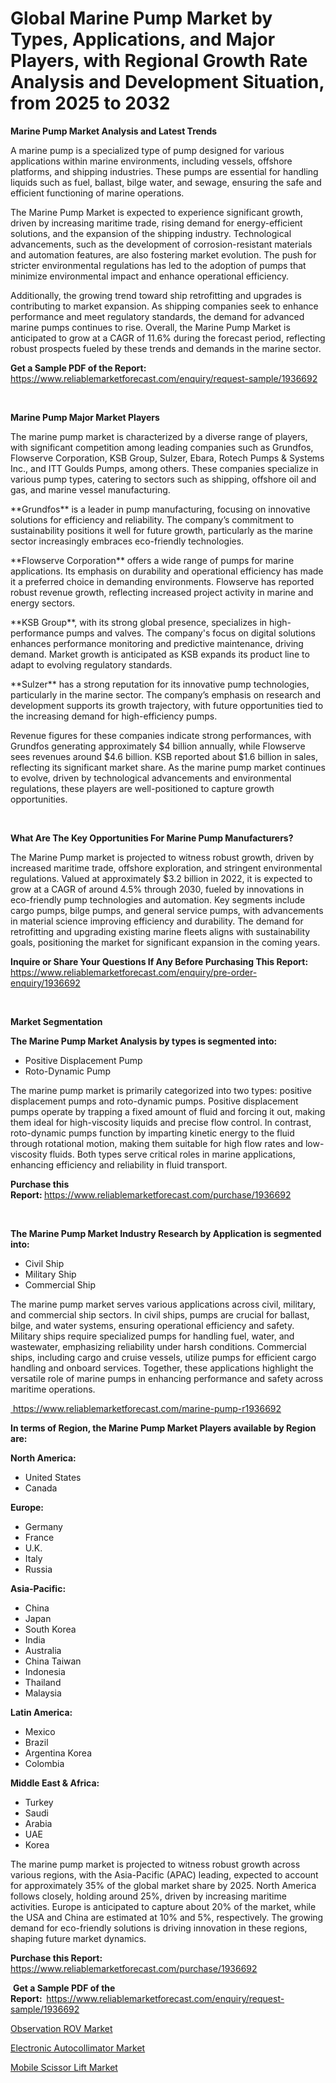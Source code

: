 <p><h1>Global Marine Pump Market by Types, Applications, and Major Players, with Regional Growth Rate Analysis and Development Situation, from 2025 to 2032</h1></p><p><strong>Marine Pump Market Analysis and Latest Trends</strong></p>
<p><p>A marine pump is a specialized type of pump designed for various applications within marine environments, including vessels, offshore platforms, and shipping industries. These pumps are essential for handling liquids such as fuel, ballast, bilge water, and sewage, ensuring the safe and efficient functioning of marine operations.</p><p>The Marine Pump Market is expected to experience significant growth, driven by increasing maritime trade, rising demand for energy-efficient solutions, and the expansion of the shipping industry. Technological advancements, such as the development of corrosion-resistant materials and automation features, are also fostering market evolution. The push for stricter environmental regulations has led to the adoption of pumps that minimize environmental impact and enhance operational efficiency.</p><p>Additionally, the growing trend toward ship retrofitting and upgrades is contributing to market expansion. As shipping companies seek to enhance performance and meet regulatory standards, the demand for advanced marine pumps continues to rise. Overall, the Marine Pump Market is anticipated to grow at a CAGR of 11.6% during the forecast period, reflecting robust prospects fueled by these trends and demands in the marine sector.</p></p>
<p><strong>Get a Sample PDF of the Report:&nbsp;</strong> <a href="https://www.reliablemarketforecast.com/enquiry/request-sample/1936692?utm_campaign=1897&utm_medium=2&utm_source=Github&utm_content=ia&utm_term=22022025&utm_id=marine-pump">https://www.reliablemarketforecast.com/enquiry/request-sample/1936692</a></p>
<p>&nbsp;</p>
<p><strong>Marine Pump Major Market Players</strong></p>
<p><p>The marine pump market is characterized by a diverse range of players, with significant competition among leading companies such as Grundfos, Flowserve Corporation, KSB Group, Sulzer, Ebara, Rotech Pumps & Systems Inc., and ITT Goulds Pumps, among others. These companies specialize in various pump types, catering to sectors such as shipping, offshore oil and gas, and marine vessel manufacturing.</p><p>**Grundfos** is a leader in pump manufacturing, focusing on innovative solutions for efficiency and reliability. The company’s commitment to sustainability positions it well for future growth, particularly as the marine sector increasingly embraces eco-friendly technologies. </p><p>**Flowserve Corporation** offers a wide range of pumps for marine applications. Its emphasis on durability and operational efficiency has made it a preferred choice in demanding environments. Flowserve has reported robust revenue growth, reflecting increased project activity in marine and energy sectors.</p><p>**KSB Group**, with its strong global presence, specializes in high-performance pumps and valves. The company's focus on digital solutions enhances performance monitoring and predictive maintenance, driving demand. Market growth is anticipated as KSB expands its product line to adapt to evolving regulatory standards.</p><p>**Sulzer** has a strong reputation for its innovative pump technologies, particularly in the marine sector. The company’s emphasis on research and development supports its growth trajectory, with future opportunities tied to the increasing demand for high-efficiency pumps.</p><p>Revenue figures for these companies indicate strong performances, with Grundfos generating approximately $4 billion annually, while Flowserve sees revenues around $4.6 billion. KSB reported about $1.6 billion in sales, reflecting its significant market share. As the marine pump market continues to evolve, driven by technological advancements and environmental regulations, these players are well-positioned to capture growth opportunities.</p></p>
<p>&nbsp;</p>
<p><strong>What Are The Key Opportunities For Marine Pump Manufacturers?</strong></p>
<p><p>The Marine Pump market is projected to witness robust growth, driven by increased maritime trade, offshore exploration, and stringent environmental regulations. Valued at approximately $3.2 billion in 2022, it is expected to grow at a CAGR of around 4.5% through 2030, fueled by innovations in eco-friendly pump technologies and automation. Key segments include cargo pumps, bilge pumps, and general service pumps, with advancements in material science improving efficiency and durability. The demand for retrofitting and upgrading existing marine fleets aligns with sustainability goals, positioning the market for significant expansion in the coming years.</p></p>
<p><strong>Inquire or Share Your Questions If Any Before Purchasing This Report:</strong> <a href="https://www.reliablemarketforecast.com/enquiry/pre-order-enquiry/1936692?utm_campaign=1897&utm_medium=2&utm_source=Github&utm_content=ia&utm_term=22022025&utm_id=marine-pump">https://www.reliablemarketforecast.com/enquiry/pre-order-enquiry/1936692</a></p>
<p>&nbsp;</p>
<p><strong>Market Segmentation</strong></p>
<p><strong>The Marine Pump Market Analysis by types is segmented into:</strong></p>
<p><ul><li>Positive Displacement Pump</li><li>Roto-Dynamic Pump</li></ul></p>
<p><p>The marine pump market is primarily categorized into two types: positive displacement pumps and roto-dynamic pumps. Positive displacement pumps operate by trapping a fixed amount of fluid and forcing it out, making them ideal for high-viscosity liquids and precise flow control. In contrast, roto-dynamic pumps function by imparting kinetic energy to the fluid through rotational motion, making them suitable for high flow rates and low-viscosity fluids. Both types serve critical roles in marine applications, enhancing efficiency and reliability in fluid transport.</p></p>
<p><strong>Purchase this Report:&nbsp;</strong><a href="https://www.reliablemarketforecast.com/purchase/1936692?utm_campaign=1897&utm_medium=2&utm_source=Github&utm_content=ia&utm_term=22022025&utm_id=marine-pump">https://www.reliablemarketforecast.com/purchase/1936692</a></p>
<p>&nbsp;</p>
<p><strong>The Marine Pump Market Industry Research by Application is segmented into:</strong></p>
<p><ul><li>Civil Ship</li><li>Military Ship</li><li>Commercial Ship</li></ul></p>
<p><p>The marine pump market serves various applications across civil, military, and commercial ship sectors. In civil ships, pumps are crucial for ballast, bilge, and water systems, ensuring operational efficiency and safety. Military ships require specialized pumps for handling fuel, water, and wastewater, emphasizing reliability under harsh conditions. Commercial ships, including cargo and cruise vessels, utilize pumps for efficient cargo handling and onboard services. Together, these applications highlight the versatile role of marine pumps in enhancing performance and safety across maritime operations.</p></p>
<p><a href="https://www.reliablemarketforecast.com/marine-pump-r1936692?utm_campaign=1897&utm_medium=2&utm_source=Github&utm_content=ia&utm_term=22022025&utm_id=marine-pump">&nbsp;https://www.reliablemarketforecast.com/marine-pump-r1936692</a></p>
<p><strong>In terms of Region, the Marine Pump Market Players available by Region are:</strong></p>
<p>
    <p> <strong> North America: </strong>
        <ul>
            <li>United States</li>
            <li>Canada</li>
        </ul>
        </p> 
    <p> <strong> Europe: </strong>
        <ul>
            <li>Germany</li>
            <li>France</li>
            <li>U.K.</li>
            <li>Italy</li>
            <li>Russia</li>
        </ul>
        </p> 
    <p> <strong> Asia-Pacific: </strong>
        <ul>
            <li>China</li>
            <li>Japan</li>
            <li>South Korea</li>
            <li>India</li>
            <li>Australia</li>
            <li>China Taiwan</li>
            <li>Indonesia</li>
            <li>Thailand</li>
            <li>Malaysia</li>
        </ul>
        </p> 
    <p> <strong> Latin America: </strong>
        <ul>
            <li>Mexico</li>
            <li>Brazil</li>
            <li>Argentina Korea</li>
            <li>Colombia</li>
        </ul>
        </p> 
    <p> <strong> Middle East & Africa: </strong>
        <ul>
            <li>Turkey</li>
            <li>Saudi</li>
            <li>Arabia</li>
            <li>UAE</li>
            <li>Korea</li>
        </ul>
    </p>
    </p>
<p><p>The marine pump market is projected to witness robust growth across various regions, with the Asia-Pacific (APAC) leading, expected to account for approximately 35% of the global market share by 2025. North America follows closely, holding around 25%, driven by increasing maritime activities. Europe is anticipated to capture about 20% of the market, while the USA and China are estimated at 10% and 5%, respectively. The growing demand for eco-friendly solutions is driving innovation in these regions, shaping future market dynamics.</p></p>
<p><strong>Purchase this Report: </strong><a href="https://www.reliablemarketforecast.com/purchase/1936692?utm_campaign=1897&utm_medium=2&utm_source=Github&utm_content=ia&utm_term=22022025&utm_id=marine-pump">https://www.reliablemarketforecast.com/purchase/1936692</a></p>
<p>&nbsp;<strong>Get a Sample PDF of the Report:&nbsp;&nbsp;</strong><a href="https://www.reliablemarketforecast.com/enquiry/request-sample/1936692?utm_campaign=1897&utm_medium=2&utm_source=Github&utm_content=ia&utm_term=22022025&utm_id=marine-pump">https://www.reliablemarketforecast.com/enquiry/request-sample/1936692</a></p>
<p><strong></strong></p>
<p><p><a href="https://github.com/ChiragRP21/Market-Research-Report-List-7/blob/main/observation-rov-market.md?utm_campaign=1897&utm_medium=2&utm_source=Github&utm_content=ia&utm_term=22022025&utm_id=marine-pump">Observation ROV Market</a></p><p><a href="https://github.com/mafeasavzal/Market-Research-Report-List-1/blob/main/electronic-autocollimator-market.md?utm_campaign=1897&utm_medium=2&utm_source=Github&utm_content=ia&utm_term=22022025&utm_id=marine-pump">Electronic Autocollimator Market</a></p><p><a href="https://github.com/karydacamu/Market-Research-Report-List-1/blob/main/mobile-scissor-lift-market.md?utm_campaign=1897&utm_medium=2&utm_source=Github&utm_content=ia&utm_term=22022025&utm_id=marine-pump">Mobile Scissor Lift Market</a></p></p>
